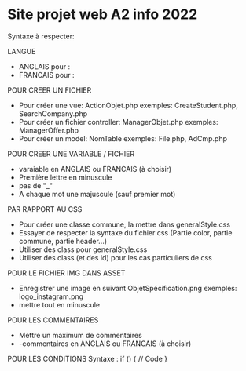 # Site projet web A2 info 2022

Syntaxe à respecter:

LANGUE
- ANGLAIS pour :
- FRANCAIS pour :

POUR CREER UN FICHIER
- Pour créer une vue: ActionObjet.php exemples: CreateStudent.php, SearchCompany.php
- Pour créer un fichier controller: ManagerObjet.php exemples: ManagerOffer.php
- Pour créer un model: NomTable exemples: File.php, AdCmp.php

POUR CREER UNE VARIABLE / FICHIER
- varaiable en ANGLAIS ou FRANCAIS (à choisir)
- Première lettre en minuscule
- pas de "_"
- A chaque mot une majuscule (sauf premier mot)

PAR RAPPORT AU CSS
- Pour créer une classe commune, la mettre dans generalStyle.css
- Essayer de respecter la syntaxe du fichier css (Partie color, partie commune, partie header...)
- Utiliser des class pour generalStyle.css
- Utiliser des class (et des id) pour les cas particuliers de css

POUR LE FICHIER IMG DANS ASSET
- Enregistrer une image en suivant ObjetSpécification.png exemples: logo_instagram.png
- mettre tout en minuscule

POUR LES COMMENTAIRES
- Mettre un maximum de commentaires
- -commentaires en ANGLAIS ou FRANCAIS (à choisir)

POUR LES CONDITIONS
Syntaxe : 
if ()
{
  // Code
}
